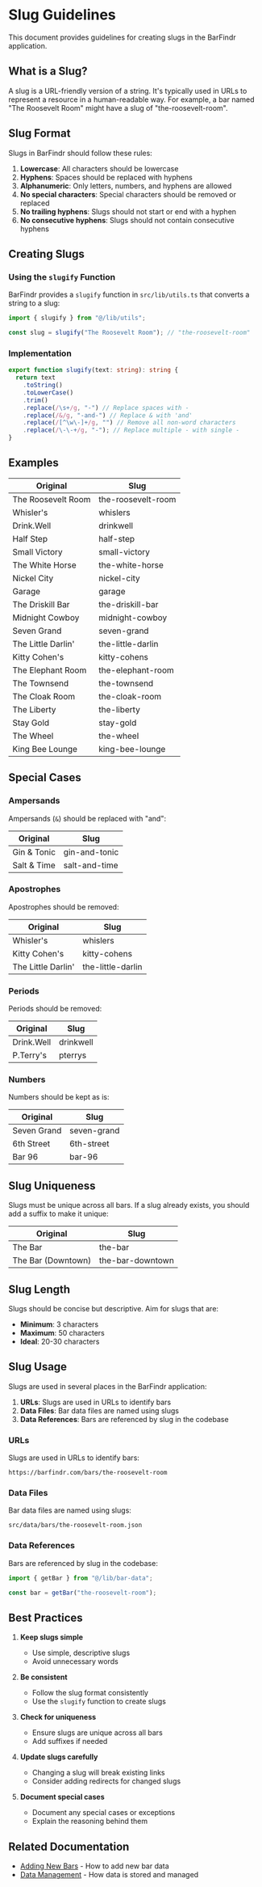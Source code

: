 # Slug Guidelines

This document provides guidelines for creating slugs in the BarFindr application.

## What is a Slug?

A slug is a URL-friendly version of a string. It's typically used in URLs to represent a resource in a human-readable way. For example, a bar named "The Roosevelt Room" might have a slug of "the-roosevelt-room".

## Slug Format

Slugs in BarFindr should follow these rules:

1. **Lowercase**: All characters should be lowercase
2. **Hyphens**: Spaces should be replaced with hyphens
3. **Alphanumeric**: Only letters, numbers, and hyphens are allowed
4. **No special characters**: Special characters should be removed or replaced
5. **No trailing hyphens**: Slugs should not start or end with a hyphen
6. **No consecutive hyphens**: Slugs should not contain consecutive hyphens

## Creating Slugs

### Using the `slugify` Function

BarFindr provides a `slugify` function in `src/lib/utils.ts` that converts a string to a slug:

```typescript
import { slugify } from "@/lib/utils";

const slug = slugify("The Roosevelt Room"); // "the-roosevelt-room"
```

### Implementation

```typescript
export function slugify(text: string): string {
  return text
    .toString()
    .toLowerCase()
    .trim()
    .replace(/\s+/g, "-") // Replace spaces with -
    .replace(/&/g, "-and-") // Replace & with 'and'
    .replace(/[^\w\-]+/g, "") // Remove all non-word characters
    .replace(/\-\-+/g, "-"); // Replace multiple - with single -
}
```

## Examples

| Original | Slug |
|----------|------|
| The Roosevelt Room | the-roosevelt-room |
| Whisler's | whislers |
| Drink.Well | drinkwell |
| Half Step | half-step |
| Small Victory | small-victory |
| The White Horse | the-white-horse |
| Nickel City | nickel-city |
| Garage | garage |
| The Driskill Bar | the-driskill-bar |
| Midnight Cowboy | midnight-cowboy |
| Seven Grand | seven-grand |
| The Little Darlin' | the-little-darlin |
| Kitty Cohen's | kitty-cohens |
| The Elephant Room | the-elephant-room |
| The Townsend | the-townsend |
| The Cloak Room | the-cloak-room |
| The Liberty | the-liberty |
| Stay Gold | stay-gold |
| The Wheel | the-wheel |
| King Bee Lounge | king-bee-lounge |

## Special Cases

### Ampersands

Ampersands (`&`) should be replaced with "and":

| Original | Slug |
|----------|------|
| Gin & Tonic | gin-and-tonic |
| Salt & Time | salt-and-time |

### Apostrophes

Apostrophes should be removed:

| Original | Slug |
|----------|------|
| Whisler's | whislers |
| Kitty Cohen's | kitty-cohens |
| The Little Darlin' | the-little-darlin |

### Periods

Periods should be removed:

| Original | Slug |
|----------|------|
| Drink.Well | drinkwell |
| P.Terry's | pterrys |

### Numbers

Numbers should be kept as is:

| Original | Slug |
|----------|------|
| Seven Grand | seven-grand |
| 6th Street | 6th-street |
| Bar 96 | bar-96 |

## Slug Uniqueness

Slugs must be unique across all bars. If a slug already exists, you should add a suffix to make it unique:

| Original | Slug |
|----------|------|
| The Bar | the-bar |
| The Bar (Downtown) | the-bar-downtown |

## Slug Length

Slugs should be concise but descriptive. Aim for slugs that are:

- **Minimum**: 3 characters
- **Maximum**: 50 characters
- **Ideal**: 20-30 characters

## Slug Usage

Slugs are used in several places in the BarFindr application:

1. **URLs**: Slugs are used in URLs to identify bars
2. **Data Files**: Bar data files are named using slugs
3. **Data References**: Bars are referenced by slug in the codebase

### URLs

Slugs are used in URLs to identify bars:

```
https://barfindr.com/bars/the-roosevelt-room
```

### Data Files

Bar data files are named using slugs:

```
src/data/bars/the-roosevelt-room.json
```

### Data References

Bars are referenced by slug in the codebase:

```typescript
import { getBar } from "@/lib/bar-data";

const bar = getBar("the-roosevelt-room");
```

## Best Practices

1. **Keep slugs simple**
   - Use simple, descriptive slugs
   - Avoid unnecessary words

2. **Be consistent**
   - Follow the slug format consistently
   - Use the `slugify` function to create slugs

3. **Check for uniqueness**
   - Ensure slugs are unique across all bars
   - Add suffixes if needed

4. **Update slugs carefully**
   - Changing a slug will break existing links
   - Consider adding redirects for changed slugs

5. **Document special cases**
   - Document any special cases or exceptions
   - Explain the reasoning behind them

## Related Documentation

- [Adding New Bars](../guides/adding-new-bars.md) - How to add new bar data
- [Data Management](../architecture/data-management.md) - How data is stored and managed
